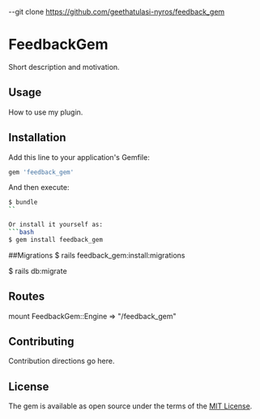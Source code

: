 --git clone https://github.com/geethatulasi-nyros/feedback_gem
# FeedbackGem
Short description and motivation.

## Usage
How to use my plugin.

## Installation
Add this line to your application's Gemfile:

```ruby
gem 'feedback_gem'
```

And then execute:
```bash
$ bundle
``

Or install it yourself as:
```bash
$ gem install feedback_gem
```
##Migrations
$ rails feedback_gem:install:migrations

$ rails db:migrate

## Routes
mount FeedbackGem::Engine => "/feedback_gem"

## Contributing
Contribution directions go here.

## License
The gem is available as open source under the terms of the [MIT License](https://opensource.org/licenses/MIT).
